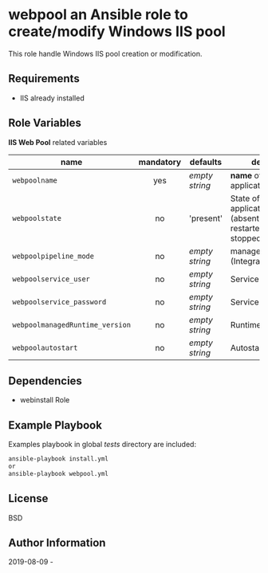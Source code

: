**webpool** an Ansible role to create/modify Windows IIS pool
=========

This role handle Windows IIS pool creation or modification.

Requirements
------------

  - IIS already installed


Role Variables
--------------

**IIS Web Pool** related variables

| name | mandatory | defaults | description |
|------|:---------:|----------|-------------|
| ```webpoolname``` | yes | *empty string* | **name** of the application pool |
| ```webpoolstate``` | no | 'present' | State of the application pool (absent, present, restarted, started, stopped |
| ```webpoolpipeline_mode``` | no | *empty string* | managedPipelineMode (Integrated or Classic) |
| ```webpoolservice_user``` | no | *empty string* | Service user name |
| ```webpoolservice_password``` | no | *empty string* | Service user password |
| ```webpoolmanagedRuntime_version``` | no | *empty string* | Runtime Version |
| ```webpoolautostart``` | no | *empty string* | Autostart (yes or no) |


Dependencies
------------

  - webinstall Role
  

Example Playbook
----------------

Examples playbook in global *tests* directory are included: 

```bash
ansible-playbook install.yml
or
ansible-playbook webpool.yml
```


License
-------

BSD

Author Information
------------------

2019-08-09 - 
